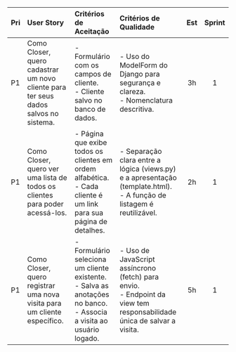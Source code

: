 | Pri | User Story | Critérios de Aceitação | Critérios de Qualidade | Est | Sprint |
| :-- | :--- | :--- | :--- | :-: | :----: |
| P1 | Como Closer, quero cadastrar um novo cliente para ter seus dados salvos no sistema. | - Formulário com os campos de cliente.<br>- Cliente salvo no banco de dados. | - Uso do ModelForm do Django para segurança e clareza.<br>- Nomenclatura descritiva. | 3h | 1 |
| P1 | Como Closer, quero ver uma lista de todos os clientes para poder acessá-los. | - Página que exibe todos os clientes em ordem alfabética.<br>- Cada cliente é um link para sua página de detalhes. | - Separação clara entre a lógica (views.py) e a apresentação (template.html).<br>- A função de listagem é reutilizável. | 2h | 1 |
| P1 | Como Closer, quero registrar uma nova visita para um cliente específico. | - Formulário seleciona um cliente existente.<br>- Salva as anotações no banco.<br>- Associa a visita ao usuário logado. | - Uso de JavaScript assíncrono (fetch) para envio.<br>- Endpoint da view tem responsabilidade única de salvar a visita. | 5h | 1 |